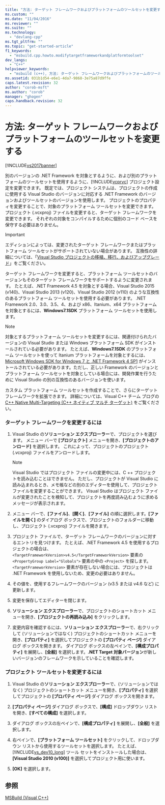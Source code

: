 ```yaml
---
title: "方法: ターゲット フレームワークおよびプラットフォームのツールセットを変更する | Microsoft Docs"
ms.custom: ""
ms.date: "11/04/2016"
ms.reviewer: ""
ms.suite: ""
ms.technology: 
  - "devlang-cpp"
ms.tgt_pltfrm: ""
ms.topic: "get-started-article"
f1_keywords: 
  - "msbuild.cpp.howto.modifytargetframeworkandplatformtoolset"
dev_langs: 
  - "C++"
helpviewer_keywords: 
  - "msbuild (c++), 方法: ターゲット フレームワークおよびプラットフォームのツールセットを変更する"
ms.assetid: 031b1d54-e6e1-4da7-9868-3e75a87d9ffe
caps.latest.revision: 32
author: "corob-msft"
ms.author: "corob"
manager: "ghogen"
caps.handback.revision: 32
---
```

# 方法: ターゲット フレームワークおよびプラットフォームのツールセットを変更する
[!INCLUDE[vs2017banner](../assembler/inline/includes/vs2017banner.md)]

別のバージョンの .NET Framework を対象とするように、および別のプラットフォームのツールセットを使用するように、[!INCLUDE[vcprvc](../build/includes/vcprvc_md.md)] プロジェクト設定を変更できます。 既定では、プロジェクト システムは、プロジェクトの作成に使用する Visual Studio のバージョンに対応する .NET Framework のバージョンおよびツールセットのバージョンを使用します。 プロジェクトのプロパティを変更することで、対象のプラットフォーム ツールセットを変更できます。 プロジェクト \(.vcxproj\) ファイルを変更すると、ターゲット フレームワークを変更できます。 それぞれの対象をコンパイルするために個別のコード ベースを保守する必要はありません。  
  
> [!IMPORTANT]
>  エディションによっては、変更されたターゲット フレームワークまたはプラットフォーム ツールセットがサポートされていない場合があります。 互換性の詳細については、「[Visual Studio プロジェクトの移植、移行、およびアップグレード](../Topic/Porting,%20Migrating,%20and%20Upgrading%20Visual%20Studio%20Projects.md)」をご覧ください。  
  
 ターゲット フレームワークを変更すると、プラットフォーム ツールセットのバージョンもそのターゲット フレームワークをサポートするように変更されます。 たとえば、.NET Framework 4.5 を対象とする場合、Visual Studio 2015 \(v140\)、Visual Studio 2013 \(v120\)、Visual Studio 2012 \(v110\) のような互換性のあるプラットフォーム ツールセットを使用する必要があります。 .NET Framework 2.0、3.0、3.5、4、および x86、Itanium、x64 プラットフォームを対象とするには、**Windows7.1SDK** プラットフォーム ツールセットを使用します。  
  
> [!NOTE]
>  対象とするプラットフォーム ツールセットを変更するには、関連付けられたバージョンの Visual Studio または Windows プラットフォーム SDK がインストールされている必要があります。 たとえば、**Windows7.1SDK** のプラットフォーム ツールセットを使って Itanium プラットフォームを対象とするには、[Microsoft Windows SDK for Windows 7 と .NET Framework 4 SP1](http://www.microsoft.com/download/details.aspx?id=8279) がインストールされている必要があります。ただし、正しい Framework のバージョンとプラットフォーム ツールセットを対象としている場合には、開発作業を行うために Visual Studio の別の互換性のあるバージョンを使います。  
  
 カスタム プラットフォーム ツールセットを作成することで、さらにターゲット フレームワークを拡張できます。 詳細については、Visual C\+\+ チーム ブログの [C\+\+ Native Multi\-Targeting \(C\+\+ ネイティブ マルチ ターゲット\)](http://go.microsoft.com/fwlink/?LinkId=196619) をご覧ください。  
  
### ターゲット フレームワークを変更するには  
  
1.  Visual Studio の**ソリューション エクスプローラー**で、プロジェクトを選びます。 メニュー バーで **\[プロジェクト\]** メニューを開き、**\[プロジェクトのアンロード\]** を選択します。 これによって、プロジェクトのプロジェクト \(.vcxproj\) ファイルをアンロードします。  
  
    > [!NOTE]
    >  Visual Studio ではプロジェクト ファイルの変更中には、C \+\+ プロジェクトを読み込むことはできません。 ただし、プロジェクトが Visual Studio に読み込まれるとき、メモ帳などの別のエディターを使用して、プロジェクト ファイルを変更することができます。 Visual Studio はプロジェクト ファイルが変更されたことを検知して、プロジェクトを再度読み込むように求めるメッセージが表示されます。  
  
2.  メニュー バーで、**\[ファイル\]**、**\[開く\]**、**\[ファイル\]** の順に選択します。**\[ファイルを開く\]** のダイアログ ボックスで、プロジェクトのフォルダーに移動し、プロジェクト \(.vcxproj\) ファイルを開きます。  
  
3.  プロジェクト ファイルで、ターゲット フレームワークのバージョンに対するエントリを見つけます。 たとえば、.NET Framework 4.5 を使用するプロジェクトの場合は、`<TargetFrameworkVersion>v4.5</TargetFrameworkVersion>` 要素の `<PropertyGroup Label="Globals">` 要素の中の `<Project>` を探します。`<TargetFrameworkVersion>` 要素が存在しない場合には、プロジェクトは .NET Framework を使用しないため、変更の必要はありません。  
  
4.  その値を、使用するフレームワークのバージョン \(v3.5 または v4.6 など\) に更新します。  
  
5.  変更を保存してエディターを閉じます。  
  
6.  **ソリューション エクスプローラー**で、プロジェクトのショートカット メニューを開き、**\[プロジェクトの再読み込み\]** をクリックします。  
  
7.  変更内容を確認するには、**ソリューション エクスプローラー**で、右クリックして \(ソリューションではなく\) プロジェクトのショートカット メニューを開き、**\[プロパティ\]** を選択してプロジェクトの **\[プロパティ ページ\]** ダイアログ ボックスを開きます。 ダイアログ ボックスの左ペインで、**\[構成プロパティ\]** を展開し、**\[全般\]** を選択します。**.NET Target 対象バージョン**が新しいバージョンのフレームワークを示していることを確認します。  
  
### プロジェクト ツールセットを変更するには  
  
1.  Visual Studio の**ソリューション エクスプローラー**で、\(ソリューションではなく\) プロジェクトのショートカット メニューを開き、**\[プロパティ\]** を選択してプロジェクトの **\[プロパティ ページ\]** ダイアログ ボックスを開きます。  
  
2.  **\[プロパティ ページ\]** ダイアログ ボックスで、**\[構成\]** ドロップダウン リストを開き、**\[すべての構成\]** を選択します。  
  
3.  ダイアログ ボックスの左ペインで、**\[構成プロパティ\]** を展開し、**\[全般\]** を選択します。  
  
4.  右ペインで、**\[プラットフォーム ツールセット\]** をクリックして、ドロップダウン リストから使用するツールセットを選択します。 たとえば、[!INCLUDE[vs_dev10_long](../build/includes/vs_dev10_long_md.md)] ツール セットをインストールした場合は、**\[Visual Studio 2010 \(v100\)\]** を選択してプロジェクト用に使います。  
  
5.  **\[OK\]** を選択します。  
  
## 参照  
 [MSBuild \(Visual C\+\+\)](../Topic/MSBuild%20\(Visual%20C++\).md)